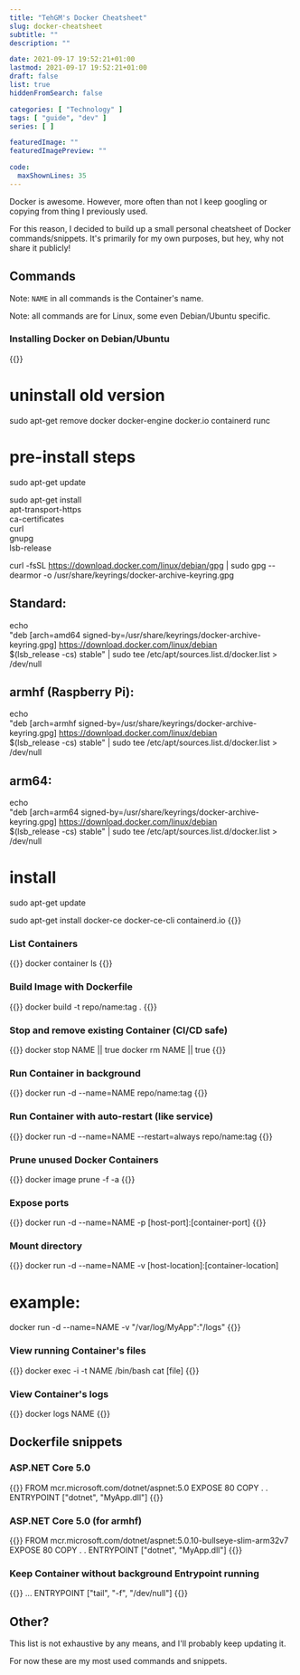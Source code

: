```yaml
---
title: "TehGM's Docker Cheatsheet"
slug: docker-cheatsheet
subtitle: ""
description: ""

date: 2021-09-17 19:52:21+01:00
lastmod: 2021-09-17 19:52:21+01:00
draft: false
list: true
hiddenFromSearch: false

categories: [ "Technology" ]
tags: [ "guide", "dev" ]
series: [ ]

featuredImage: ""
featuredImagePreview: ""

code:
  maxShownLines: 35
---
```


Docker is awesome. However, more often than not I keep googling or copying from thing I previously used.

For this reason, I decided to build up a small personal cheatsheet of Docker commands/snippets. It's primarily for my own purposes, but hey, why not share it publicly!

<!--more-->

## Commands
Note: `NAME` in all commands is the Container's name.

Note: all commands are for Linux, some even Debian/Ubuntu specific.

### Installing Docker on Debian/Ubuntu
{{<highlight bash>}}
# uninstall old version
sudo apt-get remove docker docker-engine docker.io containerd runc

# pre-install steps
sudo apt-get update

sudo apt-get install \
    apt-transport-https \
    ca-certificates \
    curl \
    gnupg \
    lsb-release

curl -fsSL https://download.docker.com/linux/debian/gpg | sudo gpg --dearmor -o /usr/share/keyrings/docker-archive-keyring.gpg

## Standard:
echo \
  "deb [arch=amd64 signed-by=/usr/share/keyrings/docker-archive-keyring.gpg] https://download.docker.com/linux/debian \
  $(lsb_release -cs) stable" | sudo tee /etc/apt/sources.list.d/docker.list > /dev/null

## armhf (Raspberry Pi):
echo \
  "deb [arch=armhf signed-by=/usr/share/keyrings/docker-archive-keyring.gpg] https://download.docker.com/linux/debian \
  $(lsb_release -cs) stable" | sudo tee /etc/apt/sources.list.d/docker.list > /dev/null

## arm64:
echo \
  "deb [arch=arm64 signed-by=/usr/share/keyrings/docker-archive-keyring.gpg] https://download.docker.com/linux/debian \
  $(lsb_release -cs) stable" | sudo tee /etc/apt/sources.list.d/docker.list > /dev/null

# install
sudo apt-get update

sudo apt-get install docker-ce docker-ce-cli containerd.io
{{</highlight>}}

### List Containers
{{<highlight bash>}}
docker container ls
{{</highlight>}}

### Build Image with Dockerfile
{{<highlight bash>}}
docker build -t repo/name:tag .
{{</highlight>}}

### Stop and remove existing Container (CI/CD safe)
{{<highlight bash>}}
docker stop NAME || true
docker rm NAME || true
{{</highlight>}}

### Run Container in background
{{<highlight bash>}}
docker run -d --name=NAME repo/name:tag
{{</highlight>}}

### Run Container with auto-restart (like service)
{{<highlight bash>}}
docker run -d --name=NAME --restart=always repo/name:tag
{{</highlight>}}

### Prune unused Docker Containers
{{<highlight bash>}}
docker image prune -f -a
{{</highlight>}}

### Expose ports
{{<highlight bash>}}
docker run -d --name=NAME -p [host-port]:[container-port]
{{</highlight>}}

### Mount directory
{{<highlight bash>}}
docker run -d --name=NAME -v [host-location]:[container-location]
# example:
docker run -d --name=NAME -v "/var/log/MyApp":"/logs"
{{</highlight>}}

### View running Container's files
{{<highlight bash>}}
docker exec -i -t NAME /bin/bash
cat [file]
{{</highlight>}}

### View Container's logs
{{<highlight bash>}}
docker logs NAME
{{</highlight>}}


## Dockerfile snippets
### ASP.NET Core 5.0
{{<highlight dockerfile>}}
FROM mcr.microsoft.com/dotnet/aspnet:5.0
EXPOSE 80
COPY . .
ENTRYPOINT ["dotnet", "MyApp.dll"]
{{</highlight>}}

### ASP.NET Core 5.0 (for armhf)
{{<highlight dockerfile>}}
FROM mcr.microsoft.com/dotnet/aspnet:5.0.10-bullseye-slim-arm32v7
EXPOSE 80
COPY . .
ENTRYPOINT ["dotnet", "MyApp.dll"]
{{</highlight>}}

### Keep Container without background Entrypoint running
{{<highlight dockerfile>}}
...
ENTRYPOINT ["tail", "-f", "/dev/null"]
{{</highlight>}}

## Other?
This list is not exhaustive by any means, and I'll probably keep updating it.

For now these are my most used commands and snippets.